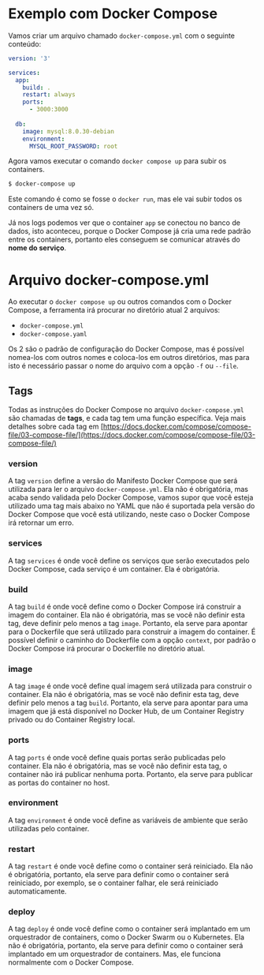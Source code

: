 # Exemplo com Docker Compose

Vamos criar um arquivo chamado `docker-compose.yml` com o seguinte conteúdo:

```yml
version: '3'

services:
  app:
    build: .
    restart: always
    ports:
      - 3000:3000
    
  db:
    image: mysql:8.0.30-debian
    environment:
      MYSQL_ROOT_PASSWORD: root
```

Agora vamos executar o comando `docker compose up` para subir os containers.

```bash
$ docker-compose up
```

Este comando é como se fosse o `docker run`, mas ele vai subir todos os containers de uma vez só.

Já nos logs podemos ver que o container `app` se conectou no banco de dados, isto aconteceu, porque o Docker Compose já cria uma rede padrão entre os containers, portanto eles conseguem se comunicar através do **nome do serviço**.

# Arquivo docker-compose.yml

Ao executar o `docker compose up` ou outros comandos com o Docker Compose, a ferramenta irá procurar no diretório atual 2 arquivos:

- `docker-compose.yml`
- `docker-compose.yaml`

Os 2 são o padrão de configuração do Docker Compose, mas é possível nomea-los com outros nomes e coloca-los em outros diretórios, mas para isto é necessário passar o nome do arquivo com a opção `-f` ou `--file`.

## Tags

Todas as instruções do Docker Compose no arquivo `docker-compose.yml` são chamadas de **tags**, e cada tag tem uma função específica. Veja mais detalhes sobre cada tag em [https://docs.docker.com/compose/compose-file/03-compose-file/](https://docs.docker.com/compose/compose-file/03-compose-file/)

### version

A tag `version` define a versão do Manifesto Docker Compose que será utilizada para ler o arquivo `docker-compose.yml`. Ela não é obrigatória, mas acaba sendo validada pelo Docker Compose, vamos supor que você esteja utilizado uma tag mais abaixo no YAML que não é suportada pela versão do Docker Compose que você está utilizando, neste caso o Docker Compose irá retornar um erro.

### services

A tag `services` é onde você define os serviços que serão executados pelo Docker Compose, cada serviço é um container. Ela é obrigatória.

### build

A tag `build` é onde você define como o Docker Compose irá construir a imagem do container. Ela não é obrigatória, mas se você não definir esta tag, deve definir pelo menos a tag `image`. Portanto, ela serve para apontar para o Dockerfile que será utilizado para construir a imagem do container. É possível definir o caminho do Dockerfile com a opção `context`, por padrão o Docker Compose irá procurar o Dockerfile no diretório atual.

### image

A tag `image` é onde você define qual imagem será utilizada para construir o container. Ela não é obrigatória, mas se você não definir esta tag, deve definir pelo menos a tag `build`. Portanto, ela serve para apontar para uma imagem que já está disponível no Docker Hub, de um Container Registry privado ou do Container Registry local.

### ports

A tag `ports` é onde você define quais portas serão publicadas pelo container. Ela não é obrigatória, mas se você não definir esta tag, o container não irá publicar nenhuma porta. Portanto, ela serve para publicar as portas do container no host.

### environment

A tag `environment` é onde você define as variáveis de ambiente que serão utilizadas pelo container.

### restart

A tag `restart` é onde você define como o container será reiniciado. Ela não é obrigatória, portanto, ela serve para definir como o container será reiniciado, por exemplo, se o container falhar, ele será reiniciado automaticamente.

### deploy

A tag `deploy` é onde você define como o container será implantado em um orquestrador de containers, como o Docker Swarm ou o Kubernetes. Ela não é obrigatória, portanto, ela serve para definir como o container será implantado em um orquestrador de containers. Mas, ele funciona normalmente com o Docker Compose.
